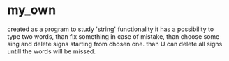 # my_own
created as a program to study 'string' functionality
it has a possibility to type two words, than fix something in case of mistake, 
than choose some sing and delete signs starting from chosen one. than U can delete all signs untill the words will be missed.
